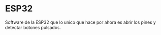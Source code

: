 # ESP32
Software de la ESP32 que lo unico que hace por ahora es abrir los pines y detectar botones pulsados.
